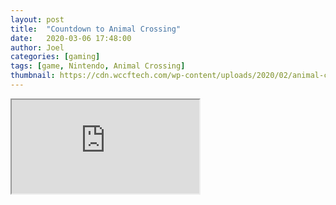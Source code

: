```yaml
---
layout: post
title:  "Countdown to Animal Crossing"
date:   2020-03-06 17:48:00
author: Joel
categories: [gaming]
tags: [game, Nintendo, Animal Crossing]
thumbnail: https://cdn.wccftech.com/wp-content/uploads/2020/02/animal-crossing-new-horizons-1.jpg
---
```


<div class="embed">
  <div class="iframe-container">
    <iframe src="https://animalcrossingworld.com/animal-crossing-new-horizons-release-date-countdown/" allowfullscreen></iframe>
  </div>
</div>
